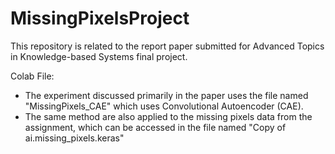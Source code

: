 # MissingPixelsProject

This repository is related to the report paper submitted for Advanced Topics in Knowledge-based Systems final project.

Colab File:
- The experiment discussed primarily in the paper uses the file named "MissingPixels_CAE" which uses Convolutional Autoencoder (CAE).
- The same method are also applied to the missing pixels data from the assignment, which can be accessed in the file named "Copy of ai.missing_pixels.keras"
